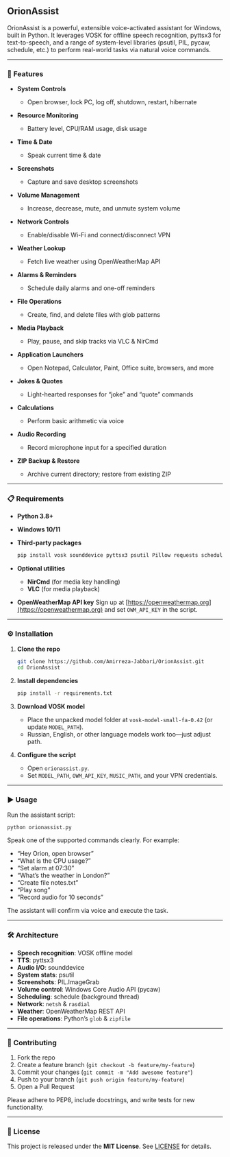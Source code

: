 ## OrionAssist

OrionAssist is a powerful, extensible voice-activated assistant for Windows, built in Python. It leverages VOSK for offline speech recognition, pyttsx3 for text-to-speech, and a range of system-level libraries (psutil, PIL, pycaw, schedule, etc.) to perform real-world tasks via natural voice commands.

---

### 🚀 Features

* **System Controls**

  * Open browser, lock PC, log off, shutdown, restart, hibernate
* **Resource Monitoring**

  * Battery level, CPU/RAM usage, disk usage
* **Time & Date**

  * Speak current time & date
* **Screenshots**

  * Capture and save desktop screenshots
* **Volume Management**

  * Increase, decrease, mute, and unmute system volume
* **Network Controls**

  * Enable/disable Wi-Fi and connect/disconnect VPN
* **Weather Lookup**

  * Fetch live weather using OpenWeatherMap API
* **Alarms & Reminders**

  * Schedule daily alarms and one-off reminders
* **File Operations**

  * Create, find, and delete files with glob patterns
* **Media Playback**

  * Play, pause, and skip tracks via VLC & NirCmd
* **Application Launchers**

  * Open Notepad, Calculator, Paint, Office suite, browsers, and more
* **Jokes & Quotes**

  * Light-hearted responses for “joke” and “quote” commands
* **Calculations**

  * Perform basic arithmetic via voice
* **Audio Recording**

  * Record microphone input for a specified duration
* **ZIP Backup & Restore**

  * Archive current directory; restore from existing ZIP

---

### 📋 Requirements

* **Python 3.8+**
* **Windows 10/11**
* **Third-party packages**

  ```bash
  pip install vosk sounddevice pyttsx3 psutil Pillow requests schedule pycaw comtypes
  ```
* **Optional utilities**

  * **NirCmd** (for media key handling)
  * **VLC** (for media playback)
* **OpenWeatherMap API key**
  Sign up at [https://openweathermap.org](https://openweathermap.org) and set `OWM_API_KEY` in the script.

---

### ⚙️ Installation

1. **Clone the repo**

   ```bash
   git clone https://github.com/Amirreza-Jabbari/OrionAssist.git
   cd OrionAssist
   ```

2. **Install dependencies**

   ```bash
   pip install -r requirements.txt
   ```

3. **Download VOSK model**

   * Place the unpacked model folder at `vosk-model-small-fa-0.42` (or update `MODEL_PATH`).
   * Russian, English, or other language models work too—just adjust path.

4. **Configure the script**

   * Open `orionassist.py`.
   * Set `MODEL_PATH`, `OWM_API_KEY`, `MUSIC_PATH`, and your VPN credentials.

---

### ▶️ Usage

Run the assistant script:

```bash
python orionassist.py
```

Speak one of the supported commands clearly. For example:

* “Hey Orion, open browser”
* “What is the CPU usage?”
* “Set alarm at 07:30”
* “What’s the weather in London?”
* “Create file notes.txt”
* “Play song”
* “Record audio for 10 seconds”

The assistant will confirm via voice and execute the task.

---

### 🛠️ Architecture

* **Speech recognition**: VOSK offline model
* **TTS**: pyttsx3
* **Audio I/O**: sounddevice
* **System stats**: psutil
* **Screenshots**: PIL.ImageGrab
* **Volume control**: Windows Core Audio API (pycaw)
* **Scheduling**: schedule (background thread)
* **Network**: `netsh` & `rasdial`
* **Weather**: OpenWeatherMap REST API
* **File operations**: Python’s `glob` & `zipfile`

---

### 🤝 Contributing

1. Fork the repo
2. Create a feature branch (`git checkout -b feature/my-feature`)
3. Commit your changes (`git commit -m "Add awesome feature"`)
4. Push to your branch (`git push origin feature/my-feature`)
5. Open a Pull Request

Please adhere to PEP8, include docstrings, and write tests for new functionality.

---

### 📄 License

This project is released under the **MIT License**. See [LICENSE](./LICENSE) for details.
